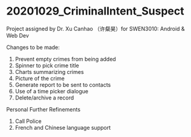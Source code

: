 # 20201029_CriminalIntent_Suspect

Project assigned by Dr. Xu Canhao （许粲昊）for SWEN3010: Android & Web Dev


Changes to be made:

1. Prevent empty crimes from being added
2. Spinner to pick crime title
3. Charts summarizing crimes
4. Picture of the crime
5. Generate report to be sent to contacts
6. Use of a time picker dialogue
7. Delete/archive a record


Personal Further Refinements
1. Call Police
2. French and Chinese language support
